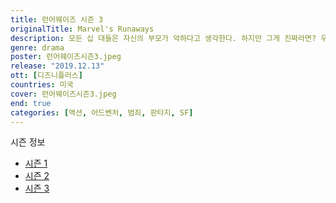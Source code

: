 ```yaml
---
title: 런어웨이즈 시즌 3
originalTitle: Marvel's Runaways
description: 모든 십 대들은 자신의 부모가 악하다고 생각한다. 하지만 그게 진짜라면? 우연히 끔찍한 비밀을 알게 된 LA의 십 대 여섯 명은 자신의 부모들이 평생 거짓말을 해왔단 사실을 알게 된다. 부모들은 무엇을, 왜 쫓고 있는 걸까? 조사에 착수하는 아이들. 한편 어른들도 자식들이 비밀을 숨기고 있다는 걸 눈치챈다. 부모들이 진실에 가까이 다가가는 동안 아이들은 엄청난 결과를 초래할 계획을 알게 되는데. 이제 이 십 대들은 너무 늦기 전에 자신의 부모들을 막기 위해 뭉쳐야 한다.
genre: drama
poster: 런어웨이즈시즌3.jpeg
release: "2019.12.13"
ott: [디즈니플러스]
countries: 미국
cover: 런어웨이즈시즌3.jpeg
end: true
categories: [액션, 어드벤처, 범죄, 판타지, SF]
---
```


<div class="title bold">시즌 정보</div>

- [시즌 1](https://lesflix.github.io/drama/런어웨이즈시즌1/)
- [시즌 2](https://lesflix.github.io/drama/런어웨이즈시즌2/)
- [시즌 3](https://lesflix.github.io/drama/런어웨이즈시즌3/)
